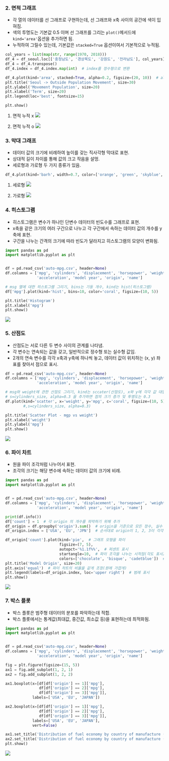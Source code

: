 ### 2. 면적 그래프
- 각 열의 데이터를 선 그래프로 구현하는데, 선 그래프와 x축 사이의 공간에 색이 입혀짐.
- 색의 투명도는 기본값 0.5 이며 선 그래프를 그리는 `plot()`메서드에 `kind='area'`옵션을 추가하면 됨.
- 누적하여 그릴수 있는데, 기본값은 `stacked=True` 옵션이여서 기본적으로 누적됨.
```python
col_years = list(map(str, range(1970, 2018)))
df_4 = df_seoul.loc[['충청남도', '경상북도', '강원도', '전라남도'], col_years]
df_4 = df_4.transpose()
df_4.index = df_4.index.map(int)  # index를 정수형으로 변환

df_4.plot(kind='area', stacked=True, alpha=0.2, figsize=(20, 10))  # alpha는 투명도, stacked는 누적 여부, kind는 그래프 종류를 나타냄(area는 면적)
plt.title('Seoul -> Outside Population Movement', size=30)
plt.ylabel('Movement Population', size=20)
plt.xlabel('Term', size=20)
plt.legend(loc='best', fontsize=15)

plt.show()
```

1. 면적 누적 x
![](https://github.com/KangJuSeong/PandasStudy/blob/main/img/Figure_5.png)

2. 면적 누적 o
![](https://github.com/KangJuSeong/PandasStudy/blob/main/img/Figure_6.png)
   
### 3. 막대 그래프
- 데이터 값의 크기에 비례하여 높이를 갖는 직사각형 막대로 표현.
- 상대적 길이 차이를 통해 값의 크고 작음을 설멍.
- 세로형과 가로형 두 가지 종류가 있음.
```python
df_4.plot(kind='barh', width=0.7, color=['orange', 'green', 'skyblue', 'blue'], figsize=(20, 10))  # color는 막대들의 색, kind 막대를 나타내는 barh(가로), width는 막대 굵기
```

1. 세로형
![](https://github.com/KangJuSeong/PandasStudy/blob/main/img/Figure_7.png)   

2. 가로형
![](https://github.com/KangJuSeong/PandasStudy/blob/main/img/Figure_8.png)
   
### 4. 히스토그램
- 히스토그램은 변수가 하나인 단변수 데이터의 빈도수를 그래프로 표현.
- x축을 같은 크기의 여러 구간으로 나누고 각 구간에서 속하는 데이터 값의 개수를 y축에 표현.
- 구간을 나누는 간격의 크기에 따라 빈도가 달라지고 히스토그램의 모양이 변화됨.
```python
import pandas as pd
import matplotlib.pyplot as plt


df = pd.read_csv('auto-mpg.csv', header=None)
df.columns = ['mpg', 'cylinders', 'displacement', 'horsepower', 'weight',
              'acceleration', 'model year', 'origin', 'name']

# msg 열에 대한 히스토그램 그리기, bins는 기둥 개수, kind는 hist(히스토그램)
df['mpg'].plot(kind='hist', bins=10, color='coral', figsize=(10, 5))

plt.title('Histogram')
plt.xlabel('mpg')
plt.show()
```
![](https://github.com/KangJuSeong/PandasStudy/blob/main/img/Figure_9.png)

### 5. 산점도
- 산점도는 서로 다른 두 변수 사이의 관계를 나타냄.
- 각 변수는 연속되는 값을 갖고, 일반적으로 정수형 또는 실수형 값임.
- 2개의 연속 변수를 각각 x축과 y축에 하나씩 놓고, 데이터 값이 위치하는 (x, y) 좌표를 찾아서 점으로 표시.
```python
df = pd.read_csv('auto-mpg.csv', header=None)
df.columns = ['mpg', 'cylinders', 'displacement', 'horsepower', 'weight',
              'acceleration', 'model year', 'origin', 'name']

# msg와 weight에 관한 산점도 그리기, kind는 sccater(산점도), x와 y에 각각 값 대입
# s=cylinders_size, alpha=0.3 을 추가하면 점의 크기 증가 및 투명도는 0.3
df.plot(kind='scatter', x='weight', y='mpg', c='coral', figsize=(10, 5))
        #,s=cylinders_size, alpha=0.3)

plt.title('Scatter Plot - mgp vs weight')
plt.xlabel('weight')
plt.ylabel('mpg')
plt.show()
```
![](https://github.com/KangJuSeong/PandasStudy/blob/main/img/Figure_10.png)

### 6. 파이 차트
- 원을 파이 조각처럼 나누어서 표현.
- 조각의 크기는 해당 변수에 속하는 데이터 값의 크기에 비례.
```python
import pandas as pd
import matplotlib.pyplot as plt


df = pd.read_csv('auto-mpg.csv', header=None)
df.columns = ['mpg', 'cylinders', 'displacement', 'horsepower', 'weight',
              'acceleration', 'model year', 'origin', 'name']

print(df.info())
df['count'] = 1  # 각 origin 의 개수를 파악하기 위해 추가
df_origin = df.groupby('origin').sum()  # origin을 기준으로 모든 정수, 실수 값들의 합 구하기
df_origin.index = ['USA', 'EU', 'JPN']  # 순서대로 origin이 1, 2, 3이 각각 USA, EU, JPN

df_origin['count'].plot(kind='pie',  # 그래프 모형을 파이
                        figsize=(7, 5),
                        autopct='%1.1f%%',  # 퍼센트 표시
                        startangle=10,  # 파이 조각을 나누는 시작점(각도 표시)
                        colors=['chocolate', 'bisque', 'cadetblue'])  # 색상 리스트
plt.title('Model Origin', size=20)
plt.axis('equal')  # 파이 차트의 비율을 같게 조정(원에 가깝게)
plt.legend(labels=df_origin.index, loc='upper right')  # 범례 표시
plt.show()
```
![](https://github.com/KangJuSeong/PandasStudy/blob/main/img/Figure_11.png)

### 7. 박스 플롯
- 박스 플롯은 범주형 데이터의 분포를 파악하는데 적합.
- 박스 플롯에서는 통계값(최대값, 중간값, 최소값 등)을 표현하는데 최적화됨.
```python
import pandas as pd
import matplotlib.pyplot as plt


df = pd.read_csv('auto-mpg.csv', header=None)
df.columns = ['mpg', 'cylinders', 'displacement', 'horsepower', 'weight',
              'acceleration', 'model year', 'origin', 'name']

fig = plt.figure(figsize=(15, 5))
ax1 = fig.add_subplot(1, 2, 1)
ax2 = fig.add_subplot(1, 2, 2)

ax1.boxplot(x=[df[df['origin'] == 1]['mpg'],
               df[df['origin'] == 2]['mpg'],
               df[df['origin'] == 3]['mpg']],
            labels=['USA', 'EU', 'JAPAN'])

ax2.boxplot(x=[df[df['origin'] == 1]['mpg'],
               df[df['origin'] == 2]['mpg'],
               df[df['origin'] == 3]['mpg']],
            labels=['USA', 'EU', 'JAPAN'],
            vert=False)

ax1.set_title('Distribution of fuel economy by country of manufacture (vertical)')
ax2.set_title('Distribution of fuel economy by country of manufacture (no vertical)')
plt.show()
```
![](https://github.com/KangJuSeong/PandasStudy/blob/main/img/Figure_12.png)
